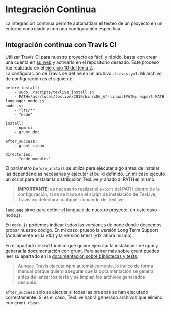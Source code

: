 <!-- _integracion_continua.md -->

# Integración Continua
La integración continua permite automatizar el testeo de un proyecto en un entorno controlado y con una configuración específica.

## Integración continua con Travis CI
Utilizar Travis CI para nuestro proyecto es fácil y rápido, basta con crear una cuenta en [su web](https://travis-ci.org) y activarlo en el repositorio deseado. Este proceso fue realizado en el [ejercicio 10 del tema 2](https://github.com/victorperalta93/IV-Ejercicios/blob/master/tema2.md).  
La configuración de Travis se define en un archivo `.travis.yml`. Mi archivo de configuración es el siguiente:

```
before_install:
    - sudo ./scripts/texlive_install.sh
    - PATH=/usr/local/texlive/2019/bin/x86_64-linux:$PATH; export PATH
language: node_js
node_js: 
    - "lts/*"
    - "node"

install:
    - npm ci
    - grunt doc

after_success:
    - grunt clean

directories:
    - "node_modules"
```

El parámetro `before_install` se utiliza para ejecutar algo antes de instalar las dependencias necesarias y ejecutar el build definido. En mi caso ejecuto un script para instalar la distribución TexLive y añado al PATH el mismo.
>__IMPORTANTE__: es necesario realizar el `export` del PATH dentro de la configuración, si se se hace en el script de instalación de TexLive, Travis no detectará cualquier comando de TexLive.

`language` sirve para definir el lenguaje de nuestro proyecto, en este caso node.js.

En `node_js` podemos indicar todas las versiones de node donde deseemos probar nuestro código. En mi caso, pruebo la versión Long Term Support (Actualmente es la v10) y la versión latest (v12 ahora mismo).

En el apartado `install` indico que quiero ejecutar la instalación de npm y generar la documentación con grunt. Para saber más sobre grunt puedes leer su apartado en la [documentación sobre bibliotecas y tests](bibtests.md).

>Aunque Travis ejecuta npm automáticamente, lo indico de forma manual porque quiero asegurar que la documentación se genera antes de lanzar los tests y se limpian los archivos generados después.

`after_success` solo se ejecuta si todas las pruebas se han ejecutado correctamente. Si es el caso, TexLive habrá generado archivos que elimino con `grunt clean`.